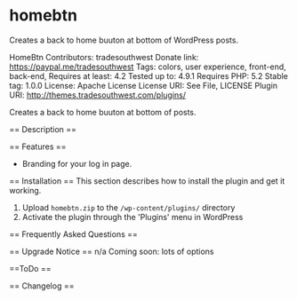 # homebtn
Creates a back to home buuton at bottom of WordPress posts.

HomeBtn 
Contributors:  tradesouthwest
Donate link: https://paypal.me/tradesouthwest
Tags: colors, user experience, front-end, back-end, 
Requires at least: 4.2
Tested up to: 4.9.1
Requires PHP: 5.2
Stable tag:  1.0.0
License: Apache License
License URI: See File, LICENSE
Plugin URI: http://themes.tradesouthwest.com/plugins/

 Creates a back to home buuton at bottom of posts.

== Description ==
 
== Features == 
* Branding for your log in page.
 

== Installation ==
This section describes how to install the plugin and get it working.
1. Upload `homebtn.zip` to the `/wp-content/plugins/` directory
2. Activate the plugin through the 'Plugins' menu in WordPress

== Frequently Asked Questions ==

== Upgrade Notice ==
n/a
Coming soon: lots of options

==ToDo ==

== Changelog ==
